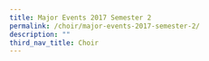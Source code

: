 ```yaml
---
title: Major Events 2017 Semester 2
permalink: /choir/major-events-2017-semester-2/
description: ""
third_nav_title: Choir
---
```

